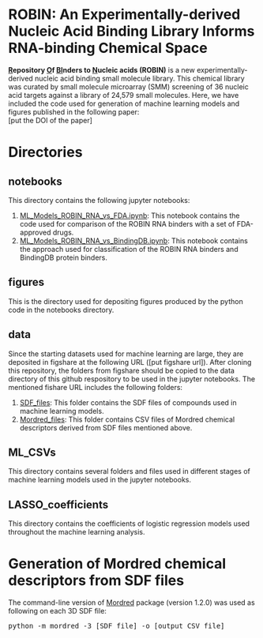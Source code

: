 
# ROBIN: An Experimentally-derived Nucleic Acid Binding Library Informs RNA-binding Chemical Space

**<ins>R</ins>epository <ins>O</ins>f <ins>BI</ins>nders to <ins>N</ins>ucleic acids (ROBIN)** is a new experimentally-derived nucleic acid binding small molecule library. This chemical library was curated by small molecule microarray (SMM) screening of 36 nucleic acid targets against a library of 24,579 small molecules. Here, we have included the code used for generation of machine learning models and figures published in the following paper:  <br>
[put the DOI of the paper]


# Directories

## notebooks
This directory contains the following jupyter notebooks:
1. <ins>ML_Models_ROBIN_RNA_vs_FDA.ipynb</ins>: 
This notebook contains the code used for comparison of the ROBIN RNA binders with a set of FDA-approved drugs. 
2. <ins>ML_Models_ROBIN_RNA_vs_BindingDB.ipynb</ins>: 
This notebook contains the approach used for classification of the ROBIN RNA binders and BindingDB protein binders. 

## figures

This is the directory used for depositing figures produced by the python code in the notebooks directory. 


## data

Since the starting datasets used for machine learning are large, they are deposited in figshare at the following URL
([put figshare url]). After cloning this repository, the folders from figshare should be copied to the data directory of this github respository to be used in the jupyter notebooks. The mentioned fishare URL includes the following folders:
1. <ins>SDF_files</ins>: 
This folder contains the SDF files of compounds used in machine learning models. 
2. <ins>Mordred_files</ins>: 
This folder contains CSV files of Mordred chemical descriptors derived from SDF files mentioned above. 

## ML_CSVs
This directory contains several folders and files used in different stages of machine learning models used in the jupyter notebooks. 

## LASSO_coefficients
This directory contains the coefficients of logistic regression models used throughout the machine learning analysis. 


# Generation of Mordred chemical descriptors from SDF files

The command-line version of [Mordred](https://github.com/mordred-descriptor/mordred) package (version 1.2.0) was used as following on each 3D SDF file:


<pre>
python -m mordred -3 [SDF file] -o [output CSV file]
</pre>
